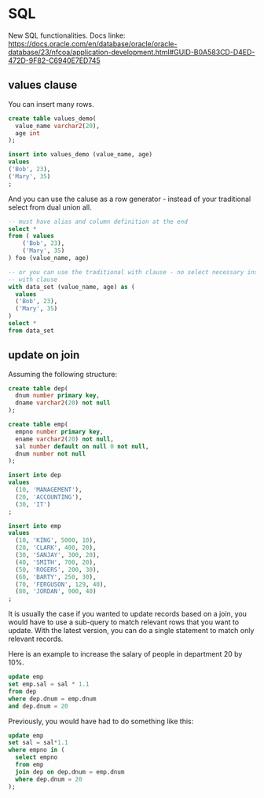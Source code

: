 # SQL

New SQL functionalities. Docs linke: <https://docs.oracle.com/en/database/oracle/oracle-database/23/nfcoa/application-development.html#GUID-B0A583CD-D4ED-472D-9F82-C6940E7ED745>

## values clause

You can insert many rows.

```sql
create table values_demo(
  value_name varchar2(20),
  age int
);

insert into values_demo (value_name, age)
values
('Bob', 23),
('Mary', 35)
;
```

And you can use the caluse as a row generator - instead of your traditional
select from dual union all.

```sql
-- must have alias and column definition at the end
select *
from ( values
    ('Bob', 23),
    ('Mary', 35)
) foo (value_name, age)

-- or you can use the traditional with clause - no select necessary inside the 
-- with clause
with data_set (value_name, age) as (
  values
  ('Bob', 23),
  ('Mary', 35)
)
select *
from data_set
```

## update on join

Assuming the following structure:

```sql
create table dep(
  dnum number primary key,
  dname varchar2(20) not null
);

create table emp(
  empno number primary key,
  ename varchar2(20) not null,
  sal number default on null 0 not null,
  dnum number not null
);

insert into dep 
values
  (10, 'MANAGEMENT'),
  (20, 'ACCOUNTING'),
  (30, 'IT')
;

insert into emp
values
  (10, 'KING', 5000, 10),
  (20, 'CLARK', 400, 20),
  (30, 'SANJAY', 300, 20),
  (40, 'SMITH', 700, 20),
  (50, 'ROGERS', 200, 30),
  (60, 'BARTY', 250, 30),
  (70, 'FERGUSON', 129, 40),
  (80, 'JORDAN', 900, 40)
;
```

It is usually the case if you wanted to update records based on a join, you would
have to use a sub-query to match relevant rows that you want to update. With the
latest version, you can do a single statement to match only relevant records.

Here is an example to increase the salary of people in department 20 by 10%.

```sql
update emp
set emp.sal = sal * 1.1
from dep 
where dep.dnum = emp.dnum
and dep.dnum = 20
```

Previously, you would have had to do something like this:

```sql
update emp
set sal = sal*1.1
where empno in (
  select empno
  from emp
  join dep on dep.dnum = emp.dnum
  where dep.dnum = 20
);
```
